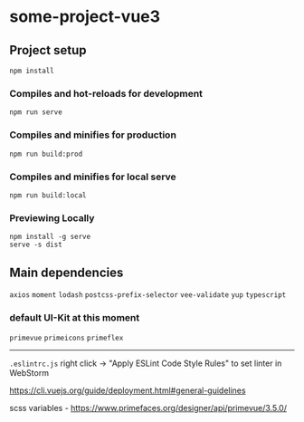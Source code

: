 # some-project-vue3

## Project setup
```
npm install
```

### Compiles and hot-reloads for development
```
npm run serve
```

### Compiles and minifies for production
```
npm run build:prod
```

### Compiles and minifies for local serve
```
npm run build:local
```

### Previewing Locally
```
npm install -g serve
serve -s dist
```

## Main dependencies
`axios` `moment` `lodash`
`postcss-prefix-selector`
`vee-validate` `yup`
`typescript`

### default UI-Kit at this moment
`primevue` `primeicons` `primeflex`

---
`.eslintrc.js` 
right click -> "Apply ESLint Code Style Rules" to set linter in WebStorm

<https://cli.vuejs.org/guide/deployment.html#general-guidelines>

scss variables - <https://www.primefaces.org/designer/api/primevue/3.5.0/>
